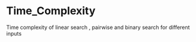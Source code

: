 # Time_Complexity
Time complexity of linear search , pairwise and binary search for different inputs
